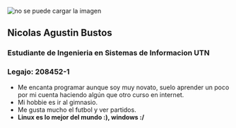 ![no se puede cargar la imagen](https://lh3.googleusercontent.com/a/AGNmyxZObGMhJ0ZwetEoU9robWN-og--_91hLJYdSTCcxQ=s288 "")
## Nicolas Agustin Bustos
### Estudiante de Ingenieria en Sistemas de Informacion UTN
### Legajo: 208452-1

* Me encanta programar aunque soy muy novato, suelo aprender un poco por mi cuenta haciendo algún que otro curso en internet.
* Mi hobbie es ir al gimnasio. 
* Me gusta mucho el futbol y ver partidos.
* **Linux es lo mejor del mundo :), windows :/**
